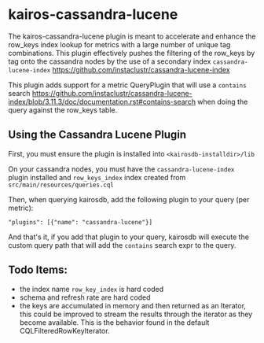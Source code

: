 kairos-cassandra-lucene
=====================
The kairos-cassandra-lucene plugin is meant to accelerate and enhance the row_keys index lookup for metrics with a large number of unique tag combinations. 
This plugin effectively pushes the filtering of the row_keys by tag onto the cassandra nodes by the use of a secondary index `cassandra-lucene-index` 
https://github.com/instaclustr/cassandra-lucene-index 

This plugin adds support for a metric QueryPlugin that will use a `contains` search https://github.com/instaclustr/cassandra-lucene-index/blob/3.11.3/doc/documentation.rst#contains-search 
when doing the query against the row_keys table. 


Using the Cassandra Lucene Plugin
----------------------
First, you must ensure the plugin is installed into `<kairosdb-installdir>/lib`

On your cassandra nodes, you must have the `cassandra-lucene-index` plugin installed and `row_keys_index` index created from `src/main/resources/queries.cql`

Then, when querying kairosdb, add the following plugin to your query (per metric): 

`"plugins": [{"name": "cassandra-lucene"}]`

And that's it, if you add that plugin to your query, kairosdb will execute the custom query path that will add the `contains` search expr to the query.


Todo Items:
-----------
* the index name `row_key_index` is hard coded 
* schema and refresh rate are hard coded 
* the keys are accumulated in memory and then returned as an Iterator, this could be improved to stream the results through the iterator 
as they become available.  This is the behavior found in the default CQLFilteredRowKeyIterator.


